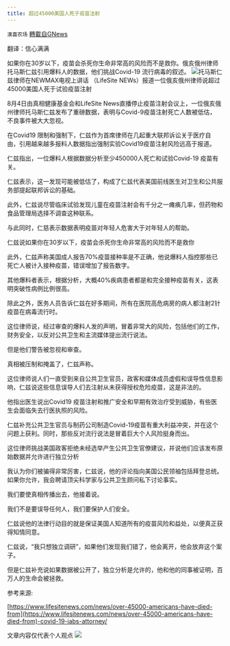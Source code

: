 ```yaml
---
title: 超过45000美国人死于疫苗注射
---
```

`澳喜农场` [轉載自GNews](https://gnews.org/zh-hans/1576249/)

翻译：信心满满

如果你在30岁以下，疫苗会杀死你生命非常高的风险而不是救你。俄亥俄州律师托马斯仁兹引用爆料人的数据，他们挑战Covid-19 流行病毒的叙述。
![](https://assets.gnews.org/wp-content/uploads/2021/10/Picture1-3.jpg)托马斯仁兹律师在NEWMAX电视上讲话
（LifeSite NEWs）报道一位俄亥俄州律师说超过45000美国人死于试验疫苗注射

8月4日由真相健康基金会和LifeSite News直播停止疫苗注射会议上，一位俄亥俄州律师托马斯仁兹发布了重磅数据，表明与Covid-9疫苗注射死亡人数被低估， 不良事件被大大忽视。

在Covid19 限制和强制下，仁兹作为首席律师在几起重大联邦诉讼关于医疗自由，引用越来越多报料人数据指出强制实验Covid19疫苗注射风险远高于报道。

仁兹指出，一位爆料人根据数据分析至少450000人死亡和试验Covid-19 疫苗有关。

仁兹表示，这一发现可能被低估了，构成了仁兹代表美国前线医生对卫生和公共服务部提起联邦诉讼的基础。

此外，仁兹说尽管临床试验发现儿童在疫苗注射会有千分之一瘫痪几率，但药物和食品管理局选择不调查这种联系。

与此同时，仁慈表示数据表明疫苗对年轻人危害大于对年轻人的帮助。

仁兹说如果你在30岁以下，疫苗会杀死你生命非常高的风险而不是救你

此外，仁兹声称美国成人报告70%疫苗接种率是不正确，他说爆料人指控那些已死亡人被计入接种疫苗，错误增加了报告数字。

其他爆料者表示，根据分析，大概40%疾病患者都是和完全接种疫苗有关，这表明突破性病例比例很高。

除此之外，医务人员告诉仁兹在好多期间，所有在医院高危病房的病人都注射2针疫苗在病毒流行时。

这位律师说，经过审查的爆料人发的声明，冒着非常大的风险，包括他们的工作，财务安全，以反对公共卫生和主流媒体提出流行说法。

但是他们警告被忽视和审查。

真相被压制和掩盖了，仁兹声称。

这位律师说人们一直受到来自公共卫生官员，政客和媒体成员虚假和误导性信息影响，仁兹说这些信息误导人们去注射从未获得授权危险疫苗，这是非法的。

他指出医生说出Covid19 疫苗注射和推广安全和早期有效治疗受到威胁，有些医生会面临失去行医执照的风险。

仁兹补充公共卫生官员与制药公司制造Covid-19疫苗有重大利益冲突，并在这个问题上获利。同时，那些反对流行说法是冒着巨大个人风险挺身而出。

这位律师挑战美国政客拒绝未经选举产生公共卫生官僚建议，并说他们应该发布原始数据并允许进行独立分析

我认为你们被骗得非常厉害，仁兹说，他的评论指向美国公民领袖包括拜登总统。 如果你允许，我会聘请顶尖科学家与公共卫生顾问私下讨论事实。

我们要使真相传播出去，他接着说。

我们不是要误导任何人，我们要保护人们安全。

仁兹说他的法律行动目的就是保证美国人知道所有的疫苗风险和益处，以便真正获得知情同意。

仁兹说，“我只想独立调研”，如果他们发现我们错了，他会离开，他会放弃这个案子。

但是仁兹补充说如果数据被公开了，独立分析是允许的，他和他的同事被证明，百万人的生命会被拯救。

参考来源:

[https://www.lifesitenews.com/news/over-45000-americans-have-died-from](https://www.lifesitenews.com/news/over-45000-americans-have-died-from)-covid-19-jabs-attorney/

文章内容仅代表个人观点
![](https://assets.gnews.org/wp-content/uploads/2021/10/澳喜图标2-1.jpg)
